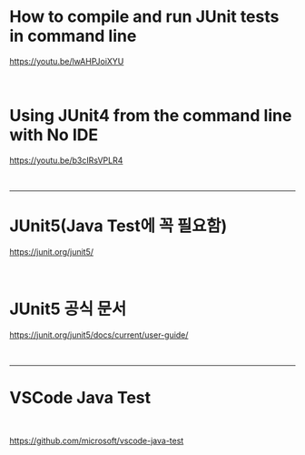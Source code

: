 # How to compile and run JUnit tests in command line

https://youtu.be/lwAHPJoiXYU

<br>


# Using JUnit4 from the command line with No IDE


https://youtu.be/b3cIRsVPLR4

<br>

<hr>

# JUnit5(Java Test에 꼭 필요함)

https://junit.org/junit5/

<br>

# JUnit5 공식 문서

https://junit.org/junit5/docs/current/user-guide/

<br>

<hr>


# VSCode Java Test

<br>

https://github.com/microsoft/vscode-java-test

<br>


